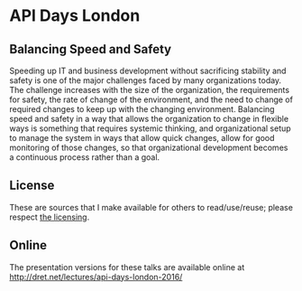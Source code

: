 # API Days London

## Balancing Speed and Safety

Speeding up IT and business development without sacrificing stability and safety is one of the major challenges faced by many organizations today. The challenge increases with the size of the organization, the requirements for safety, the rate of change of the environment, and the need to change of required changes to keep up with the changing environment. Balancing speed and safety in a way that allows the organization to change in flexible ways is something that requires systemic thinking, and organizational setup to manage the system in ways that allow quick changes, allow for good monitoring of those changes, so that organizational development becomes a continuous process rather than a goal.


## License

These are sources that I make available for others to read/use/reuse; please respect [the licensing](../LICENSE).


## Online

The presentation versions for these talks are available online at http://dret.net/lectures/api-days-london-2016/


